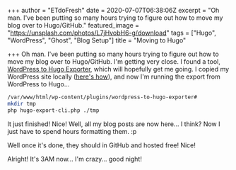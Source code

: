 +++
author = "ETdoFresh"
date = 2020-07-07T06:38:06Z
excerpt = "Oh man. I've been putting so many hours trying to figure out how to move my blog over to Hugo/GitHub."
featured_image = "https://unsplash.com/photos/L7jHvobH6-g/download"
tags = ["Hugo", "WordPress", "Ghost", "Blog Setup"]
title = "Moving to Hugo"

+++
Oh man. I've been putting so many hours trying to figure out how to move my blog over to Hugo/GitHub. I'm getting very close. I found a tool, [WordPress to Hugo Exporter](https://github.com/SchumacherFM/wordpress-to-hugo-exporter), which will hopefully get me going. I copied my WordPress site locally ([here's how](/copy-wordpress-manually/)), and now I'm running the export from WordPress to Hugo...

```bash
/var/www/html/wp-content/plugins/wordpress-to-hugo-exporter#
mkdir tmp
php hugo-export-cli.php ./tmp
```

It just finished! Nice! Well, all my blog posts are now here... I think? Now I just have to spend hours formatting them. :p

Well once it's done, they should in GitHub and hosted free! Nice!

Alright! It's 3AM now... I'm crazy... good night!